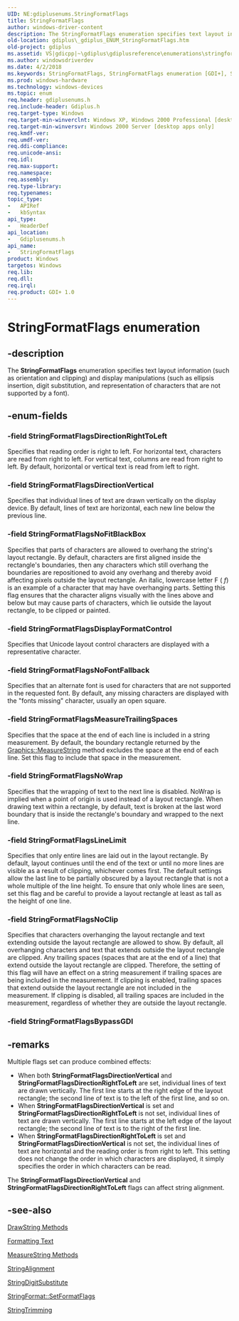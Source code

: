 ```yaml
---
UID: NE:gdiplusenums.StringFormatFlags
title: StringFormatFlags
author: windows-driver-content
description: The StringFormatFlags enumeration specifies text layout information (such as orientation and clipping) and display manipulations (such as ellipsis insertion, digit substitution, and representation of characters that are not supported by a font).
old-location: gdiplus\_gdiplus_ENUM_StringFormatFlags.htm
old-project: gdiplus
ms.assetid: VS|gdicpp|~\gdiplus\gdiplusreference\enumerations\stringformatflags.htm
ms.author: windowsdriverdev
ms.date: 4/2/2018
ms.keywords: StringFormatFlags, StringFormatFlags enumeration [GDI+], StringFormatFlagsDirectionRightToLeft, StringFormatFlagsDirectionVertical, StringFormatFlagsDisplayFormatControl, StringFormatFlagsLineLimit, StringFormatFlagsMeasureTrailingSpaces, StringFormatFlagsNoClip, StringFormatFlagsNoFitBlackBox, StringFormatFlagsNoFontFallback, StringFormatFlagsNoWrap, _gdiplus_ENUM_StringFormatFlags, gdiplus._gdiplus_ENUM_StringFormatFlags, gdiplusenums/StringFormatFlags, gdiplusenums/StringFormatFlagsDirectionRightToLeft, gdiplusenums/StringFormatFlagsDirectionVertical, gdiplusenums/StringFormatFlagsDisplayFormatControl, gdiplusenums/StringFormatFlagsLineLimit, gdiplusenums/StringFormatFlagsMeasureTrailingSpaces, gdiplusenums/StringFormatFlagsNoClip, gdiplusenums/StringFormatFlagsNoFitBlackBox, gdiplusenums/StringFormatFlagsNoFontFallback, gdiplusenums/StringFormatFlagsNoWrap
ms.prod: windows-hardware
ms.technology: windows-devices
ms.topic: enum
req.header: gdiplusenums.h
req.include-header: Gdiplus.h
req.target-type: Windows
req.target-min-winverclnt: Windows XP, Windows 2000 Professional [desktop apps only]
req.target-min-winversvr: Windows 2000 Server [desktop apps only]
req.kmdf-ver: 
req.umdf-ver: 
req.ddi-compliance: 
req.unicode-ansi: 
req.idl: 
req.max-support: 
req.namespace: 
req.assembly: 
req.type-library: 
req.typenames: 
topic_type:
-	APIRef
-	kbSyntax
api_type:
-	HeaderDef
api_location:
-	Gdiplusenums.h
api_name:
-	StringFormatFlags
product: Windows
targetos: Windows
req.lib: 
req.dll: 
req.irql: 
req.product: GDI+ 1.0
---
```


# StringFormatFlags enumeration


## -description


The <b>StringFormatFlags</b> enumeration specifies text layout information (such as orientation and clipping) and display manipulations (such as ellipsis insertion, digit substitution, and representation of characters that are not supported by a font).


## -enum-fields




### -field StringFormatFlagsDirectionRightToLeft

Specifies that reading order is right to left. For horizontal text, characters are read from right to left. For vertical text, columns are read from right to left. By default, horizontal or vertical text is read from left to right. 


### -field StringFormatFlagsDirectionVertical

Specifies that individual lines of text are drawn vertically on the display device. By default, lines of text are horizontal, each new line below the previous line. 


### -field StringFormatFlagsNoFitBlackBox

Specifies that parts of characters are allowed to overhang the string's layout rectangle. By default, characters are first aligned inside the rectangle's boundaries, then any characters which still overhang the boundaries are repositioned to avoid any overhang and thereby avoid affecting pixels outside the layout rectangle. An italic, lowercase letter F (
				<i>f</i>) is an example of a character that may have overhanging parts. Setting this flag ensures that the character aligns visually with the lines above and below but may cause parts of characters, which lie outside the layout rectangle, to be clipped or painted. 


### -field StringFormatFlagsDisplayFormatControl

Specifies that Unicode layout control characters are displayed with a representative character. 


### -field StringFormatFlagsNoFontFallback

Specifies that an alternate font is used for characters that are not supported in the requested font. By default, any missing characters are displayed with the "fonts missing" character, usually an open square. 


### -field StringFormatFlagsMeasureTrailingSpaces

Specifies that the space at the end of each line is included in a string measurement. By default, the boundary rectangle returned by the 
				<a href="https://msdn.microsoft.com/947c3080-1035-4dfe-aa7d-f73753a568cf">Graphics::MeasureString</a> method excludes the space at the end of each line. Set this flag to include that space in the measurement. 


### -field StringFormatFlagsNoWrap

Specifies that the wrapping of text to the next line is disabled. NoWrap is implied when a point of origin is used instead of a layout rectangle. When drawing text within a rectangle, by default, text is broken at the last word boundary that is inside the rectangle's boundary and wrapped to the next line. 


### -field StringFormatFlagsLineLimit

Specifies that only entire lines are laid out in the layout rectangle. By default, layout continues until the end of the text or until no more lines are visible as a result of clipping, whichever comes first. The default settings allow the last line to be partially obscured by a layout rectangle that is not a whole multiple of the line height. To ensure that only whole lines are seen, set this flag and be careful to provide a layout rectangle at least as tall as the height of one line. 


### -field StringFormatFlagsNoClip

Specifies that characters overhanging the layout rectangle and text extending outside the layout rectangle are allowed to show. By default, all overhanging characters and text that extends outside the layout rectangle are clipped. Any trailing spaces (spaces that are at the end of a line) that extend outside the layout rectangle are clipped. Therefore, the setting of this flag will have an effect on a string measurement if trailing spaces are being included in the measurement. If clipping is enabled, trailing spaces that extend outside the layout rectangle are not included in the measurement. If clipping is disabled, all trailing spaces are included in the measurement, regardless of whether they are outside the layout rectangle. 


### -field StringFormatFlagsBypassGDI




## -remarks



Multiple flags set can produce combined effects: 

<ul>
<li>When both <b><b>StringFormatFlagsDirectionVertical</b></b> and <b><b>StringFormatFlagsDirectionRightToLeft</b></b> are set, individual lines of text are drawn vertically. The first line starts at the right edge of the layout rectangle; the second line of text is to the left of the first line, and so on. </li>
<li>When <b><b>StringFormatFlagsDirectionVertical</b></b> is set and <b><b>StringFormatFlagsDirectionRightToLeft</b></b> is not set, individual lines of text are drawn vertically. The first line starts at the left edge of the layout rectangle; the second line of text is to the right of the first line. </li>
<li>When <b><b>StringFormatFlagsDirectionRightToLeft</b></b> is set and <b><b>StringFormatFlagsDirectionVertical</b></b> is not set, the individual lines of text are horizontal and the reading order is from right to left. This setting does not change the order in which characters are displayed, it simply specifies the order in which characters can be read. </li>
</ul>
The <b><b>StringFormatFlagsDirectionVertical</b></b> and <b><b>StringFormatFlagsDirectionRightToLeft</b></b> flags can affect string alignment.




## -see-also




<a href="https://msdn.microsoft.com/b3568ed9-e359-4916-a83d-7553c021d197">DrawString Methods</a>



<a href="https://msdn.microsoft.com/4014a602-88f6-4fac-b4b2-3dafdcff8f33">Formatting Text</a>



<a href="https://msdn.microsoft.com/947c3080-1035-4dfe-aa7d-f73753a568cf">MeasureString Methods</a>



<a href="https://msdn.microsoft.com/d395f6b4-8d8a-41b1-9c49-6fc2f005ca5d">StringAlignment</a>



<a href="https://msdn.microsoft.com/b61e9a88-2b00-43f5-bc8d-1d6b4d6ecb19">StringDigitSubstitute</a>



<a href="https://msdn.microsoft.com/e62bd318-8270-4b90-a377-9f651f6159fc">StringFormat::SetFormatFlags</a>



<a href="https://msdn.microsoft.com/8ecaabac-dfc6-47ca-91e3-9f577be77b5f">StringTrimming</a>
 

 

